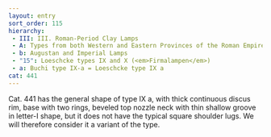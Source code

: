 ```yaml
---
layout: entry
sort_order: 115
hierarchy:
 - III: III. Roman-Period Clay Lamps
 - A: Types from both Western and Eastern Provinces of the Roman Empire
 - b: Augustan and Imperial Lamps
 - "15": Loeschcke types IX and X (<em>Firmalampen</em>)
 - a: Buchi type IX-a = Loeschcke type IX a
cat: 441
---
```


Cat. 441 has the general shape of type IX a, with thick continuous discus rim, base with two rings, beveled top nozzle neck with thin shallow groove in letter-I shape, but it does not have the typical square shoulder lugs. We will therefore consider it a variant of the type.
